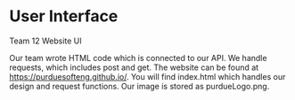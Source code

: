 # User Interface
Team 12 Website UI

Our team wrote HTML code which is connected to our API. We handle requests, which includes post and get. 
The website can be found at https://purduesofteng.github.io/. You will find index.html which handles
our design and request functions. Our image is stored as purdueLogo.png. 
